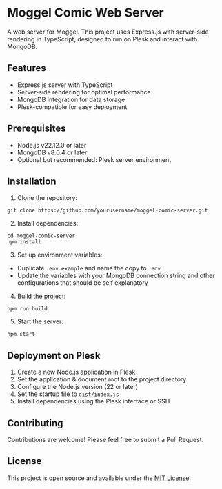 # Moggel Comic Web Server

A web server for Moggel. This project uses Express.js with server-side rendering in TypeScript, designed to run on Plesk and interact with MongoDB.

## Features

- Express.js server with TypeScript
- Server-side rendering for optimal performance
- MongoDB integration for data storage
- Plesk-compatible for easy deployment

## Prerequisites

- Node.js v22.12.0 or later
- MongoDB v8.0.4 or later
- Optional but recommended: Plesk server environment

## Installation

1. Clone the repository:
```
git clone https://github.com/yourusername/moggel-comic-server.git
```

2. Install dependencies:
```
cd moggel-comic-server
npm install
```

3. Set up environment variables:
- Duplicate `.env.example` and name the copy to `.env`
- Update the variables with your MongoDB connection string and other configurations that should be self explanatory

4. Build the project:
```
npm run build
```

5. Start the server:
```
npm start
```


## Deployment on Plesk

1. Create a new Node.js application in Plesk
2. Set the application & document root to the project directory
3. Configure the Node.js version (22 or later)
4. Set the startup file to `dist/index.js`
5. Install dependencies using the Plesk interface or SSH

## Contributing

Contributions are welcome! Please feel free to submit a Pull Request.

## License

This project is open source and available under the [MIT License](LICENSE).
